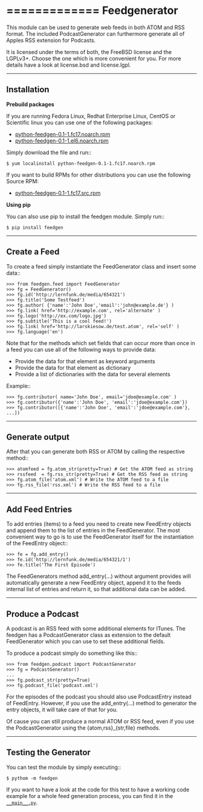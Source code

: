 =============
Feedgenerator
=============

This module can be used to generate web feeds in both ATOM and RSS format.
The included PodcastGenerator can furthermore generate all of Apples RSS
extension for Podcasts.

It is licensed under the terms of both, the FreeBSD license and the LGPLv3+.
Choose the one which is more convenient for you. For more details have a look
at license.bsd and license.lgpl.


------------
Installation
------------

**Prebuild packages**

If you are running Fedora Linux, Redhat Enterprise Linux, CentOS or Scientific
linux you can use one of the following packages:

- [python-feedgen-0.1-1.fc17.noarch.rpm](https://docs.google.com/file/d/0B_bDfxNKSsxpclZUc2hwYnRKSUU/edit?usp=sharing)
- [python-feedgen-0.1-1.el6.noarch.rpm](https://docs.google.com/file/d/0B_bDfxNKSsxpNXlKREYyWmhDR0U/edit?usp=sharing)

Simply download the file and run::

	$ yum localinstall python-feedgen-0.1-1.fc17.noarch.rpm

If you want to build RPMs for other distributions you can use the following Source RPM:

- [python-feedgen-0.1-1.fc17.src.rpm](https://docs.google.com/file/d/0B_bDfxNKSsxpenJUcmJWWVN0OHM/edit?usp=sharing)

**Using pip**

You can also use pip to install the feedgen module. Simply run::

	$ pip install feedgen

-------------
Create a Feed
-------------

To create a feed simply instantiate the FeedGenerator class and insert some
data::

	>>> from feedgen.feed import FeedGenerator
	>>> fg = FeedGenerator()
	>>> fg.id('http://lernfunk.de/media/654321')
	>>> fg.title('Some Testfeed')
	>>> fg.author( {'name':'John Doe','email':'john@example.de'} )
	>>> fg.link( href='http://example.com', rel='alternate' )
	>>> fg.logo('http://ex.com/logo.jpg')
	>>> fg.subtitle('This is a cool feed!')
	>>> fg.link( href='http://larskiesow.de/test.atom', rel='self' )
	>>> fg.language('en')

Note that for the methods which set fields that can occur more than once in
a feed you can use all of the following ways to provide data:

- Provide the data for that element as keyword arguments
- Provide the data for that element as dictionary
- Provide a list of dictionaries with the data for several elements

Example::

	>>> fg.contributor( name='John Doe', email='jdoe@example.com' )
	>>> fg.contributor({'name':'John Doe', 'email':'jdoe@example.com'})
	>>> fg.contributor([{'name':'John Doe', 'email':'jdoe@example.com'}, ...])

---------------
Generate output
---------------

After that you can generate both RSS or ATOM by calling the respective method::

	>>> atomfeed = fg.atom_str(pretty=True) # Get the ATOM feed as string
	>>> rssfeed  = fg.rss_str(pretty=True) # Get the RSS feed as string
	>>> fg.atom_file('atom.xml') # Write the ATOM feed to a file
	>>> fg.rss_file('rss.xml') # Write the RSS feed to a file


----------------
Add Feed Entries
----------------

To add entries (items) to a feed you need to create new FeedEntry objects
and append them to the list of entries in the FeedGenerator. The most
convenient way to go is to use the FeedGenerator itself for the
instantiation of the FeedEntry object::

	>>> fe = fg.add_entry()
	>>> fe.id('http://lernfunk.de/media/654321/1')
	>>> fe.title('The First Episode')

The FeedGenerators method add_entry(...) without argument provides will
automatically generate a new FeedEntry object, append it to the feeds
internal list of entries and return it, so that additional data can be
added.

-----------------
Produce a Podcast
-----------------

A podcast is an RSS feed with some additional elements for ITunes. The
feedgen has a PodcastGenerator class as extension to the default
FeedGenerator which you can use to set these additional fields.

To produce a podcast simply do something like this::

	>>> from feedgen.podcast import PodcastGenerator
	>>> fg = PodcastGenerator()
	...
	>>> fg.podcast_str(pretty=True)
	>>> fg.podcast_file('podcast.xml')

For the episodes of the podcast you should also use PodcastEntry instead of
FeedEntry. However, if you use the add_entry(...) method to generator the
entry objects, it will take care of that for you.

Of cause you can still produce a normal ATOM or RSS feed, even if you use
the PodcastGenerator using the {atom,rss}_{str,file} methods.

---------------------
Testing the Generator
---------------------

You can test the module by simply executing::

	$ pythom -m feedgen 

If you want to have a look at the code for this test to have a working code
example for a whole feed generation process, you can find it in the
[`__main__.py`](https://github.com/lkiesow/pyFeedGenerator/blob/master/feedgenerator/__main__.py#L36).
